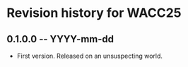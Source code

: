 # Revision history for WACC25

## 0.1.0.0 -- YYYY-mm-dd

* First version. Released on an unsuspecting world.
